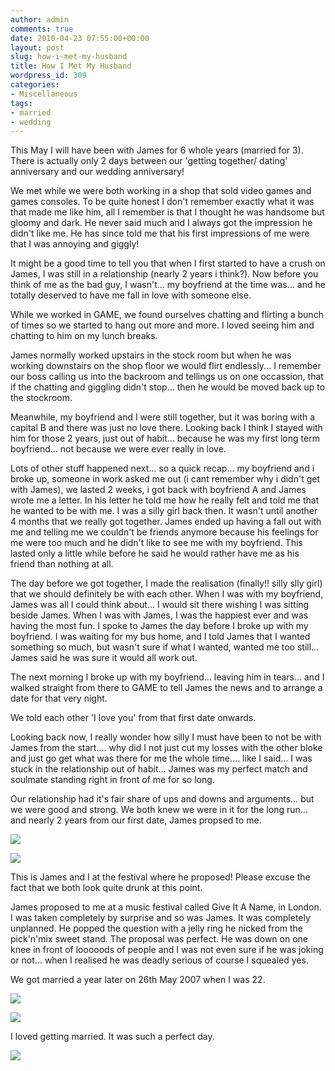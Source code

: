 ```yaml
---
author: admin
comments: true
date: 2010-04-23 07:55:00+00:00
layout: post
slug: how-i-met-my-husband
title: How I Met My Husband
wordpress_id: 309
categories:
- Miscellaneous
tags:
- married
- wedding
---
```


  


This May I will have been with James for 6 whole years (married for 3). There is actually only 2 days between our 'getting together/ dating' anniversary and our wedding anniversary!  
  
We met while we were both working in a shop that sold video games and games consoles. To be quite honest I don't remember exactly what it was that made me like him, all I remember is that I thought he was handsome but gloomy and dark. He never said much and I always got the impression he didn't like me. He has since told me that his first impressions of me were that I was annoying and giggly!  
  
It might be a good time to tell you that when I first started to have a crush on James, I was still in a relationship (nearly 2 years i think?). Now before you think of me as the bad guy, I wasn't... my boyfriend at the time was... and he totally deserved to have me fall in love with someone else.  
  
While we worked in GAME, we found ourselves chatting and flirting a bunch of times so we started to hang out more and more. I loved seeing him and chatting to him on my lunch breaks.  
  
James normally worked upstairs in the stock room but when he was working downstairs on the shop floor we would flirt endlessly... I remember our boss calling us into the backroom and tellings us on one occassion, that if the chatting and giggling didn't stop... then he would be moved back up to the stockroom.  
  
Meanwhile, my boyfriend and I were still together, but it was boring with a capital B and there was just no love there. Looking back I think I stayed with him for those 2 years, just out of habit... because he was my first long term boyfriend... not because we were ever really in love.  
  
Lots of other stuff happened next... so a quick recap... my boyfriend and i broke up, someone in work asked me out (i cant remember why i didn't get with James), we lasted 2 weeks, i got back with boyfriend A and James wrote me a letter. In his letter he told me how he really felt and told me that he wanted to be with me. I was a silly girl back then. It wasn't until another 4 months that we really got together. James ended up having a fall out with me and telling me we couldn't be friends anymore because his feelings for me were too much and he didn't like to see me with my boyfriend. This lasted only a little while before he said he would rather have me as his friend than nothing at all.  
  
The day before we got together, I made the realisation (finally!! silly slly girl) that we should definitely be with each other. When I was with my boyfriend, James was all I could think about... I would sit there wishing I was sitting beside James. When I was with James, I was the happiest ever and was having the most fun. I spoke to James the day before I broke up with my boyfriend. I was waiting for my bus home, and I told James that I wanted something so much, but wasn't sure if what I wanted, wanted me too still... James said he was sure it would all work out.  
  
The next morning I broke up with my boyfriend... leaving him in tears... and I walked straight from there to GAME to tell James the news and to arrange a date for that very night.  
  
We told each other 'I love you' from that first date onwards.  
  
Looking back now, I really wonder how silly I must have been to not be with James from the start.... why did I not just cut my losses with the other bloke and just go get what was there for me the whole time.... like I said... I was stuck in the relationship out of habit... James was my perfect match and soulmate standing right in front of me for so long.  
  
Our relationship had it's fair share of ups and downs and arguments... but we were good and strong. We both knew we were in it for the long run... and nearly 2 years from our first date, James propsed to me.  
  


[![](http://farm3.static.flickr.com/2445/3992991602_61707e3c00.jpg)](http://farm3.static.flickr.com/2445/3992991602_61707e3c00.jpg)

  


[![](http://farm3.static.flickr.com/2569/3992235409_ca236de615.jpg)](http://farm3.static.flickr.com/2569/3992235409_ca236de615.jpg)

This is James and I at the festival where he proposed!  Please excuse the fact that we both look quite drunk at this point.

  
James proposed to me at a music festival called Give It A Name, in London. I was taken completely by surprise and so was James. It was completely unplanned. He popped the question with a jelly ring he nicked from the pick'n'mix sweet stand. The proposal was perfect. He was down on one knee in front of looooods of people and I was not even sure if he was joking or not... when I realised he was deadly serious of course I squealed yes.  
  
We got married a year later on 26th May 2007 when I was 22.

  


[![](http://farm3.static.flickr.com/2164/2547283715_de2b8668be_b.jpg)](http://farm3.static.flickr.com/2164/2547283715_de2b8668be_b.jpg)

  


[![](http://farm3.static.flickr.com/2134/2547550481_6711b49b87_b.jpg)](http://farm3.static.flickr.com/2134/2547550481_6711b49b87_b.jpg)

  


I loved getting married.  It was such a perfect day.

![](https://blogger.googleusercontent.com/tracker/251139911615938991-6762784027560389925?l=www.outmumbered.com)
